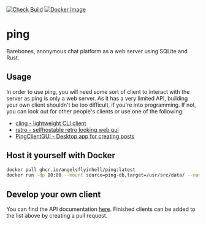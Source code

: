 [![Check Build](https://github.com/angelsflyinhell/ping/actions/workflows/check.yml/badge.svg)](https://github.com/angelsflyinhell/ping/actions/workflows/check.yml)
[![Docker Image](https://github.com/angelsflyinhell/ping/actions/workflows/deploy.yml/badge.svg)](https://github.com/angelsflyinhell/ping/actions/workflows/deploy.yml)

# ping
Barebones, anonymous chat platform as a web server using SQLite and Rust.

## Usage
 In order to use ping, you will need some sort of client to interact with the server as ping is only a web server.
 As it has a very limited API, building your own client shouldn't be too difficult, if you're into programming.
 If not, you can look out for other people's clients or use one of the following:
 - [cling - lightweight CLI client](https://github.com/angelsflyinhell/cling)
 - [rstro - selfhostable retro looking web gui](https://github.com/angelsflyinhell/rstro)
 - [PingClientGUI - Desktop app for creating posts](https://github.com/S1thK3nny/PingClientGUI)

## Host it yourself with Docker

```bash
docker pull ghcr.io/angelsflyinhell/ping:latest
docker run -dp 80:80 --mount source=ping-db,target=/usr/src/data/ --name ping ghcr.io/angelsflyinhell/ping:latest  
```

## Develop your own client
You can find the API documentation [here](./API.md).
Finished clients can be added to the list above by creating a pull request.

